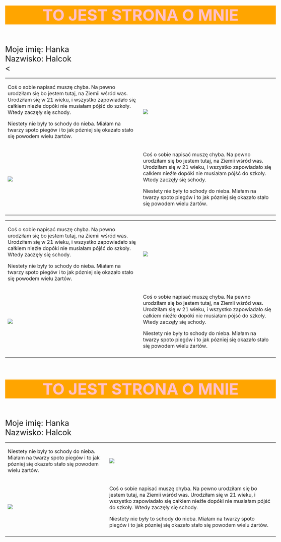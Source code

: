 <HTML>
<HEAD>
 <HTML>
<HEAD>
<meta charset = "UTF-8"
      <meta name ="description" content = "Strona o mnie i moich pasjach"
  <meta name = "keywords" content = "zwierzęta, książki, muzyka>
</HEAD>

<BODY style="font-size: 25px;">
<H1 style="text-align: center; color: pink; background-color: orange;">TO JEST STRONA O MNIE</H1><BR>
Moje imię: Hanka<BR>
Nazwisko: Halcok<BR>
<HEAD><HTML>
<HEAD>
<TITLE>Strona o Hance</TITLE>
</HEAD>
<


<TABLE>
  <TR style="font size; 40px;">
     <TD><P>Coś o sobie napisać muszę chyba. Na pewno urodziłam się bo jestem tutaj, na Ziemii wśród was. 
        Urodziłam się w 21 wieku, i wszystko zapowiadało się całkiem nieźłe dopóki nie musiałam pójść do szkoły. Wtedy zaczęły się schody.</P>
          <P>Niestety nie były to schody do nieba. Miałam na twarzy spoto piegów i to jak pózniej się okazało stało się powodem wielu żartów.</P> </TD>
   <TD><IMG SRC="atrakcyjna-kobieta.jpg"></TD>
    </TR>

   <TD><IMG SRC="atrakcyjna-kobieta.jpg"></TD>
<TD><P>Coś o sobie napisać muszę chyba. Na pewno urodziłam się bo jestem tutaj, na Ziemii wśród was. 
        Urodziłam się w 21 wieku, i wszystko zapowiadało się całkiem nieźłe dopóki nie musiałam pójść do szkoły. Wtedy zaczęły się schody.</P>
          <P>Niestety nie były to schody do nieba. Miałam na twarzy spoto piegów i to jak pózniej się okazało stało się powodem wielu żartów.</P> </TD>
    </TR>
  <TD>
</TABLE>


<TABLE>
  <TR style="font size; 40px;">
     <TD><P>Coś o sobie napisać muszę chyba. Na pewno urodziłam się bo jestem tutaj, na Ziemii wśród was. 
        Urodziłam się w 21 wieku, i wszystko zapowiadało się całkiem nieźłe dopóki nie musiałam pójść do szkoły. Wtedy zaczęły się schody.</P>
          <P>Niestety nie były to schody do nieba. Miałam na twarzy spoto piegów i to jak pózniej się okazało stało się powodem wielu żartów.</P> </TD>
   <TD><IMG SRC="atrakcyjna-kobieta.jpg"></TD>
    </TR>

   <TD><IMG SRC="atrakcyjna-kobieta.jpg"></TD>
<TD><P>Coś o sobie napisać muszę chyba. Na pewno urodziłam się bo jestem tutaj, na Ziemii wśród was. 
        Urodziłam się w 21 wieku, i wszystko zapowiadało się całkiem nieźłe dopóki nie musiałam pójść do szkoły. Wtedy zaczęły się schody.</P>
          <P>Niestety nie były to schody do nieba. Miałam na twarzy spoto piegów i to jak pózniej się okazało stało się powodem wielu żartów.</P> </TD>
    </TR>
  <TD>
</TABLE>


</HEAD>

<BODY style="font-size: 25px;">
<H1 style="text-align: center; color: pink; background-color: orange;">TO JEST STRONA O MNIE</H1><BR>
Moje imię: Hanka<BR>
Nazwisko: Halcok<BR>

<TABLE>
  <TR style="font size; 40px;">
     <TD><P></P>
          <P>Niestety nie były to schody do nieba. Miałam na twarzy spoto piegów i to jak pózniej się okazało stało się powodem wielu żartów.</P> </TD>
   <TD><IMG SRC="atrakcyjna-kobieta.jpg"></TD>
    </TR>

   <TD><IMG SRC="atrakcyjna-kobieta.jpg"></TD>
<TD><P>Coś o sobie napisać muszę chyba. Na pewno urodziłam się bo jestem tutaj, na Ziemii wśród was. 
        Urodziłam się w 21 wieku, i wszystko zapowiadało się całkiem nieźłe dopóki nie musiałam pójść do szkoły. Wtedy zaczęły się schody.</P>
          <P>Niestety nie były to schody do nieba. Miałam na twarzy spoto piegów i to jak pózniej się okazało stało się powodem wielu żartów.</P> </TD>
    </TR>
  <TD>
</TABLE>

